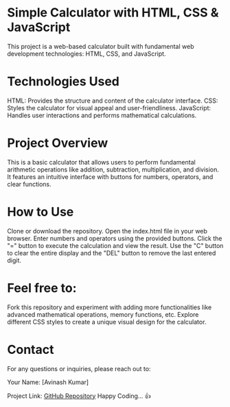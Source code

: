 # Simple Calculator with HTML, CSS & JavaScript
This project is a web-based calculator built with fundamental web development technologies: HTML, CSS, and JavaScript.

# Technologies Used
HTML: Provides the structure and content of the calculator interface.
CSS: Styles the calculator for visual appeal and user-friendliness.
JavaScript: Handles user interactions and performs mathematical calculations.

# Project Overview
This is a basic calculator that allows users to perform fundamental arithmetic operations like addition, subtraction, multiplication, and division. It features an intuitive interface with buttons for numbers, operators, and clear functions.

# How to Use
Clone or download the repository.
Open the index.html file in your web browser.
Enter numbers and operators using the provided buttons.
Click the "=" button to execute the calculation and view the result.
Use the "C" button to clear the entire display and the "DEL" button to remove the last entered digit.

# Feel free to:
Fork this repository and experiment with adding more functionalities like advanced mathematical operations, memory functions, etc.
Explore different CSS styles to create a unique visual design for the calculator.

# Contact

For any questions or inquiries, please reach out to:

Your Name: [Avinash Kumar]

Project Link: [GitHub Repository](https://github.com/AvinashS97/Calculator)
Happy Coding... 👍

